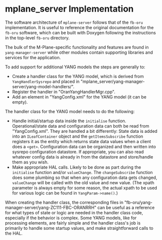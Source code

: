 # mplane_server Implementation
The software architecture of `mplane-server` follows that of the `fb-oru`
implementation. It is useful to reference the original documentation for the
`fb-oru` software, which can be built with Doxygen following the instructions in
the top-level `fb-oru` directory.

The bulk of the M-Plane-specific functionality and features are found in
`yang-manager-server` while other modules contain supporting libraries and
services for the application.

To add support for additional YANG models the steps are generally to:
- Create a handler class for the YANG model, which is derived from
  `YangHandlerSysrepo` and placed in
  "mplane_server/yang-manager-server/yang-model-handlers/".
- Register the handler in "OranYangHandlerMgr.cpp".
- Add an element in "YangConfig.xml" for the YANG model (it can be empty).

The handler class for the YANG model needs to do the following:
- Handle initial/startup data inside the `initialise` function.
  Operational/state data and configuration data can both be read from
  "YangConfig.xml". They are handled a bit differently: State data is added into
  an `ILeafContainer` object and the `getItemsSubscribe` function registers it
  as the entity which returns state data values when a client does a `<get>`.
  Configuration data can be organized and then written into sysrepo
  configuration datastore. If appropriate, you can also read whatever config
  data is already in from the datastore and store/handle them as you wish.
- Make appropriate HAL calls. Likely to be done as part during the `initialise`
  function and/or `valueChange`. The `changeSubscribe` function does some
  plumbing so that when any configuration data gets changed, `valueChange` will
  be called with the old value and new value. (The xpath parameter is always
  empty for some reason, the actual xpath to be used for various logic can be
  found in `YangParam->name()`.)

When creating the handler class, the corresponding files in
"fb-oru/yang-manager-server/yang-ZC111-FBC-ORANRRH" can be useful as a reference
for what types of state or logic are needed in the handler class code,
especially if the behavior is complex. Some YANG models, like for processing
elements, are fairly simple and the handler class's job is primarily to handle
some startup values, and make straightforward calls to the HAL.
